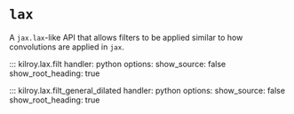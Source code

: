 # `lax`

A `jax.lax`-like API that allows filters to be applied similar to how convolutions are applied in `jax`.

::: kilroy.lax.filt
handler: python
options:
show_source: false
show_root_heading: true

::: kilroy.lax.filt_general_dilated
handler: python
options:
show_source: false
show_root_heading: true
